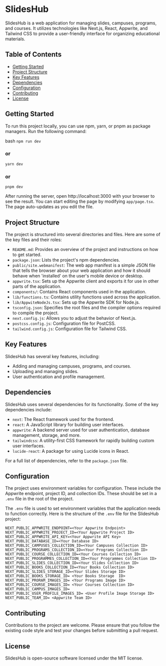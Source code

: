 # SlidesHub

SlidesHub is a web application for managing slides, campuses, programs, and courses. It utilizes technologies like Next.js, React, Appwrite, and Tailwind CSS to provide a user-friendly interface for organizing educational materials.

## Table of Contents

- [Getting Started](#getting-started)
- [Project Structure](#project-structure)
- [Key Features](#key-features)
- [Dependencies](#dependencies)
- [Configuration](#configuration)
- [Contributing](#contributing)
- [License](#license)

## Getting Started

To run this project locally, you can use npm, yarn, or pnpm as package managers. Run the following command:

bash
```npm run dev```
### or
```yarn dev```
### or
```pnpm dev```


After running the server, open http://localhost:3000 with your browser to see the result. You can start editing the page by modifying `app/page.tsx`. The page auto-updates as you edit the file.

## Project Structure

The project is structured into several directories and files. Here are some of the key files and their roles:

- `README.md`: Provides an overview of the project and instructions on how to get started.
- `package.json`: Lists the project's npm dependencies.
- `public/site.webmanifest`: The web app manifest is a simple JSON file that tells the browser about your web application and how it should behave when 'installed' on the user's mobile device or desktop.
- `appwrite.tsx`: Sets up the Appwrite client and exports it for use in other parts of the application.
- `components/`: Contains React components used in the application.
- `lib/functions.ts`: Contains utility functions used across the application.
- `lib/AppwiteNodeJs.tsx`: Sets up the Appwrite SDK for Node.js.
- `tsconfig.json`: Specifies the root files and the compiler options required to compile the project.
- `next.config.js`: Allows you to adjust the behavior of Next.js.
- `postcss.config.js`: Configuration file for PostCSS.
- `tailwind.config.js`: Configuration file for Tailwind CSS.

## Key Features

SlidesHub has several key features, including:

- Adding and managing campuses, programs, and courses.
- Uploading and managing slides.
- User authentication and profile management.

## Dependencies

SlidesHub uses several dependencies for its functionality. Some of the key dependencies include:

- `next`: The React framework used for the frontend.
- `react`: A JavaScript library for building user interfaces.
- `appwrite`: A backend server used for user authentication, database management, storage, and more.
- `tailwindcss`: A utility-first CSS framework for rapidly building custom user interfaces.
- `lucide-react`: A package for using Lucide icons in React.

For a full list of dependencies, refer to the `package.json` file.

## Configuration

The project uses environment variables for configuration. These include the Appwrite endpoint, project ID, and collection IDs. These should be set in a `.env` file in the root of the project.

The `.env` file is used to set environment variables that the application needs to function correctly. Here is the structure of the `.env` file for the SlidesHub project:

```
NEXT_PUBLIC_APPWRITE_ENDPOINT=<Your Appwrite Endpoint>
NEXT_PUBLIC_APPWRITE_PROJECT_ID=<Your Appwrite Project ID>
NEXT_PUBLIC_APPWRITE_API_KEY=<Your Appwrite API Key>
NEXT_PUBLIC_DATABASE_ID=<Your Database ID>
NEXT_PUBLIC_CAMPUSES_COLLECTION_ID=<Your Campuses Collection ID>
NEXT_PUBLIC_PROGRAMS_COLLECTION_ID=<Your Programs Collection ID>
NEXT_PUBLIC_COURSE_COLLECTION_ID=<Your Courses Collection ID>
NEXT_PUBLIC_PROGRAMMES_COLLECTION_ID=<Your Programmes Collection ID>
NEXT_PUBLIC_SLIDES_COLLECTION_ID=<Your Slides Collection ID>
NEXT_PUBLIC_BOOKS_COLLECTION_ID=<Your Books Collection ID>
NEXT_PUBLIC_SLIDES_STORAGE_ID=<Your Slides Storage ID>
NEXT_PUBLIC_BOOKS_STORAGE_ID= <Your Books Storage  ID>
NEXT_PUBLIC_PRORAM_IMAGES_ID= <Your Programs Image ID>
NEXT_PUBLIC_COURSE_IMAGES_ID= <Your Courses Collection ID>
NEXT_PUBLIC_CAMPUS_IMAGES_ID=
NEXT_PUBLIC_USER_PROFILE_IMAGES_ID= <User Profile Image Storage ID>
NEXT_PUBLIC_TEAM_ID= <Appwrite Team ID>

```



## Contributing

Contributions to the project are welcome. Please ensure that you follow the existing code style and test your changes before submitting a pull request.

## License

SlidesHub is open-source software licensed under the MIT license.
